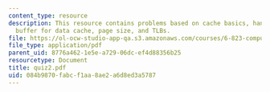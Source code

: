 ```yaml
---
content_type: resource
description: This resource contains problems based on cache basics, handling TLB misses,
  buffer for data cache, page size, and TLBs.
file: https://ol-ocw-studio-app-qa.s3.amazonaws.com/courses/6-823-computer-system-architecture-fall-2005/084b9870fabcf1aa8ae2a6d8ed3a5787_quiz2.pdf
file_type: application/pdf
parent_uid: 8776a462-1e5e-a729-06dc-ef4d88356b25
resourcetype: Document
title: quiz2.pdf
uid: 084b9870-fabc-f1aa-8ae2-a6d8ed3a5787
---
```

